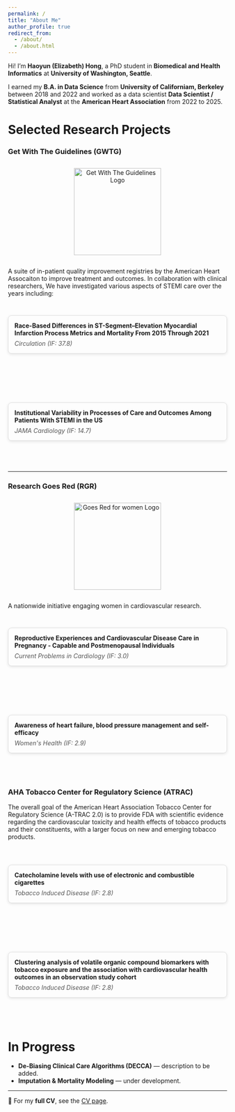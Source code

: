 ```yaml
---
permalink: /
title: "About Me"
author_profile: true
redirect_from: 
  - /about/
  - /about.html
---
```


Hi! I’m **Haoyun (Elizabeth) Hong**, a PhD student in **Biomedical and Health Informatics** at **University of Washington, Seattle**. 

I earned my **B.A. in Data Science** from **University of Californiam, Berkeley** between 2018 and 2022 and worked as a data scientist **Data Scientist / Statistical Analyst** at the **American Heart Association** from 2022 to 2025. 

# Selected Research Projects  
### Get With The Guidelines (GWTG)  
<div style="width:100%; text-align:center; margin: 2em 0;">
<img src="https://www.heart.org/en/-/media/Images/Professional/Quality-Improvement/Get-With-the-Guidelines/GWTGLOGORGBHEXRedBlack.png?h=74&w=400&sc_lang=en" alt="Get With The Guidelines Logo" width="200">
</div>
A suite of in-patient quality improvement registries by the American Heart Assocaiton to improve treatment and outcomes. 
In collaboration with clinical researchers, We have investigated various aspects of STEMI care over the years including: 

<div style="display:flex; flex-direction:column; gap:1em; max-width:800px; margin:auto;">

  <a href="https://www.ahajournals.org/doi/full/10.1161/CIRCULATIONAHA.123.065512" target="_blank" 
     style="text-decoration:none; color:inherit;">
    <div style="border:1px solid #ddd; border-radius:8px; padding:1em; box-shadow:0 2px 6px rgba(0,0,0,0.1); transition:transform 0.2s;">
      <strong>Race-Based Differences in ST-Segment–Elevation Myocardial Infarction Process Metrics and Mortality From 2015 Through 2021</strong>
      <div style="margin-top:0.5em; font-style:italic; color:#555;">Circulation (IF: 37.8)</div>
    </div>
  </a>

  <a href="https://jamanetwork.com/journals/jamacardiology/article-abstract/2835031" target="_blank"
     style="text-decoration:none; color:inherit;">
    <div style="border:1px solid #ddd; border-radius:8px; padding:1em; box-shadow:0 2px 6px rgba(0,0,0,0.1); transition:transform 0.2s;">
      <strong>Institutional Variability in Processes of Care and Outcomes Among Patients With STEMI in the US</strong>
      <div style="margin-top:0.5em; font-style:italic; color:#555;">JAMA Cardiology (IF: 14.7)</div>
    </div>
  </a>

</div>


---

### Research Goes Red (RGR)  
<div style="width:100%; text-align:center; margin: 2em 0;">
<img src="https://www.goredforwomen.org/-/media/Images/Logos/Global-Do-No-Edit/Header/AHA_GRFW_LOGO2.png?h=166&w=216&sc_lang=en&hash=4A9F90F8752A9FA5A0D147FAC7B1A051" alt="Goes Red for women Logo" width="200">
</div>
A nationwide initiative engaging women in cardiovascular research.  

<div style="display:flex; flex-direction:column; gap:1em; max-width:800px; margin:auto;">

  <a href="https://www.sciencedirect.com/science/article/abs/pii/S0146280623002700" target="_blank" 
     style="text-decoration:none; color:inherit;">
    <div style="border:1px solid #ddd; border-radius:8px; padding:1em; box-shadow:0 2px 6px rgba(0,0,0,0.1); transition:transform 0.2s;">
      <strong>Reproductive Experiences and Cardiovascular Disease Care in Pregnancy - Capable and Postmenopausal Individuals</strong>
      <div style="margin-top:0.5em; font-style:italic; color:#555;">Current Problems in Cardiology (IF: 3.0)</div>
    </div>
  </a>

  <a href="https://journals.sagepub.com/doi/full/10.1177/17455057241306807" target="_blank"
     style="text-decoration:none; color:inherit;">
    <div style="border:1px solid #ddd; border-radius:8px; padding:1em; box-shadow:0 2px 6px rgba(0,0,0,0.1); transition:transform 0.2s;">
      <strong>Awareness of heart failure, blood pressure management and self-efficacy</strong>
      <div style="margin-top:0.5em; font-style:italic; color:#555;">Women's Health (IF: 2.9)</div>
    </div>
  </a>

</div>


### AHA Tobacco Center for Regulatory Science (ATRAC)
The overall goal of the American Heart Association Tobacco Center for Regulatory Science (A-TRAC 2.0) is to provide FDA with scientific evidence regarding the cardiovascular toxicity and health effects of tobacco products and their constituents, with a larger focus on new and emerging tobacco products. 

<div style="display:flex; flex-direction:column; gap:1em; max-width:800px; margin:auto;">

  <a href="https://pmc.ncbi.nlm.nih.gov/articles/PMC11320712/" target="_blank" 
     style="text-decoration:none; color:inherit;">
    <div style="border:1px solid #ddd; border-radius:8px; padding:1em; box-shadow:0 2px 6px rgba(0,0,0,0.1); transition:transform 0.2s;">
      <strong>Catecholamine levels with use of electronic and combustible cigarettes</strong>
      <div style="margin-top:0.5em; font-style:italic; color:#555;">Tobacco Induced Disease (IF: 2.8)</div>
    </div>
  </a>

  <a href="https://pmc.ncbi.nlm.nih.gov/articles/PMC12083078/" target="_blank"
     style="text-decoration:none; color:inherit;">
    <div style="border:1px solid #ddd; border-radius:8px; padding:1em; box-shadow:0 2px 6px rgba(0,0,0,0.1); transition:transform 0.2s;">
      <strong>Clustering analysis of volatile organic compound biomarkers with tobacco exposure and the association with cardiovascular health outcomes in an observation study cohort</strong>
      <div style="margin-top:0.5em; font-style:italic; color:#555;">Tobacco Induced Disease (IF: 2.8)</div>
    </div>
  </a>

</div>



# In Progress  

- **De-Biasing Clinical Care Algorithms (DECCA)** — description to be added.  
- **Imputation & Mortality Modeling** — under development.  

---

📄 For my **full CV**, see the [CV page](./cv/).  